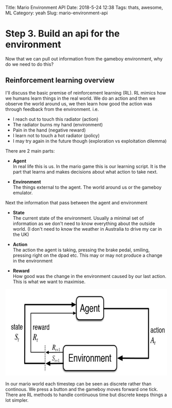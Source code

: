 Title: Mario Environment API
Date: 2018-5-24 12:38
Tags: thats, awesome, ML
Category: yeah
Slug: mario-environment-api

# Step 3. Build an api for the environment

Now that we can pull out information from the gameboy environment, why do we need to do this?

## Reinforcement learning overview

I'll discuss the basic premise of reinforcement learning (RL). 
RL mimics how we humans learn things in the real world. We do an action and then we observe the world around us, we then learn how good the action was through feedback from the environment. i.e. 

- I reach out to touch this radiator (action)  
- The radiator burns my hand (environment)  
- Pain in the hand (negative reward)  
- I learn not to touch a hot radiator (policy)  
- I may try again in the future though (exploration vs exploitation dilemma)  

There are 2 main parts:

- **Agent**  
In real life this is us. In the mario game this is our learning script. It is the part that learns and makes decisions about what action to take next.    

- **Environment**  
The things external to the agent. The world around us or the gameboy emulator.

Next the information that pass between the agent and environment

- **State**  
The current state of the environment. Usually a minimal set of information as we don't need to know everything about the outside world.
(I don't need to know the weather in Australia to drive my car in the UK)

- **Action**  
The action the agent is taking, pressing the brake pedal, smiling, pressing right on the dpad etc.
This may or may not produce a change in the environment

- **Reward**  
How good was the change in the environment caused by our last action. This is what we want to maximise.

<img src="images/rl/reinforcement-learning.jpg" alt="rl" style="height: 270px;"/>

In our mario world each timestep can be seen as discrete rather than continous. We press a button and the gameboy moves forward one tick.
There are RL methods to handle continuous time but discrete keeps things a lot simpler.


